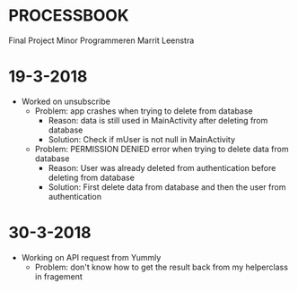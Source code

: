 # PROCESSBOOK 
Final Project Minor Programmeren
Marrit Leenstra

# 19-3-2018
* Worked on unsubscribe
  * Problem: app crashes when trying to delete from database
    * Reason: data is still used in MainActivity after deleting from database
    * Solution: Check if mUser is not null in MainActivity
  * Problem: PERMISSION DENIED error when trying to delete data from database
    * Reason: User was already deleted from authentication before deleting from database 
    * Solution: First delete data from database and then the user from authentication

# 30-3-2018
* Working on API request from Yummly
  * Problem: don't know how to get the result back from my helperclass in fragement 

